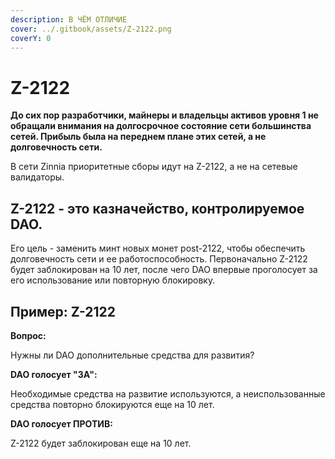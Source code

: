 ```yaml
---
description: В ЧЁМ ОТЛИЧИЕ
cover: ../.gitbook/assets/Z-2122.png
coverY: 0
---
```


# Z-2122

**До сих пор разработчики, майнеры и владельцы активов уровня 1 не обращали внимания на долгосрочное состояние сети большинства сетей. Прибыль была на переднем плане этих сетей, а не долговечность сети.**

В сети Zinnia приоритетные сборы идут на Z-2122, а не на сетевые валидаторы.

## Z-2122 - это казначейство, контролируемое DAO.

Его цель - заменить минт новых монет post-2122, чтобы обеспечить долговечность сети и ее работоспособность. Первоначально Z-2122 будет заблокирован на 10 лет, после чего DAO впервые проголосует за его использование или повторную блокировку.

## Пример: Z-2122

**Вопрос:**&#x20;

Нужны ли DAO дополнительные средства для развития?

**DAO голосует "ЗА":**&#x20;

Необходимые средства на развитие используются, а неиспользованные средства повторно блокируются еще на 10 лет.

**DAO голосует ПРОТИВ:**&#x20;

Z-2122 будет заблокирован еще на 10 лет.
